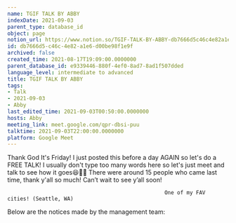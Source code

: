 ```yaml
---
name: TGIF TALK BY ABBY
indexDate: 2021-09-03
parent_type: database_id
object: page
notion_url: https://www.notion.so/TGIF-TALK-BY-ABBY-db7666d5c46c4e82a1e6d00be98f1e9f
id: db7666d5-c46c-4e82-a1e6-d00be98f1e9f
archived: false
created_time: 2021-08-17T19:09:00.0000000
parent_database_id: e9339446-880f-4ef0-8ad7-8ad1f507dded
language_level: intermediate to advanced
title: TGIF TALK BY ABBY
tags:
- Talk
- 2021-09-03
- Abby
last_edited_time: 2021-09-03T00:50:00.0000000
hosts: Abby
meeting_link: meet.google.com/qpr-dbsi-puu
talktime: 2021-09-03T22:00:00.0000000
platform: Google Meet
---
```


Thank God It's Friday! I just posted this before a day AGAIN so let's do a FREE TALK!
I usually don't type too many words here so let's just meet and talk to see how it goes😆👍🏻
There were around 15 people who came last time, thank y'all so much!
Can’t wait to see y’all soon!




                                                      One of my FAV cities! (Seattle, WA)







Below are the notices made by the management team: 


